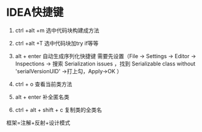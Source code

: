 # IDEA快捷键

1. ctrl +alt +m  选中代码块构建成方法
2. ctrl +alt +T  选中代码块加try if等等
3. alt  + enter  自动生成序列化快捷键
需要先设置（File -> Settings -> Editor -> Inspections -> 搜索 Serialization issues ，找到 Serializable class without 'serialVersionUID' ->打上勾，Apply->OK ）  

4. ctrl + o  查看当前类方法

5. alt + enter  补全匿名类

6. ctrl + alt + shift + c  复制类的全类名

框架=注解+反射+设计模式